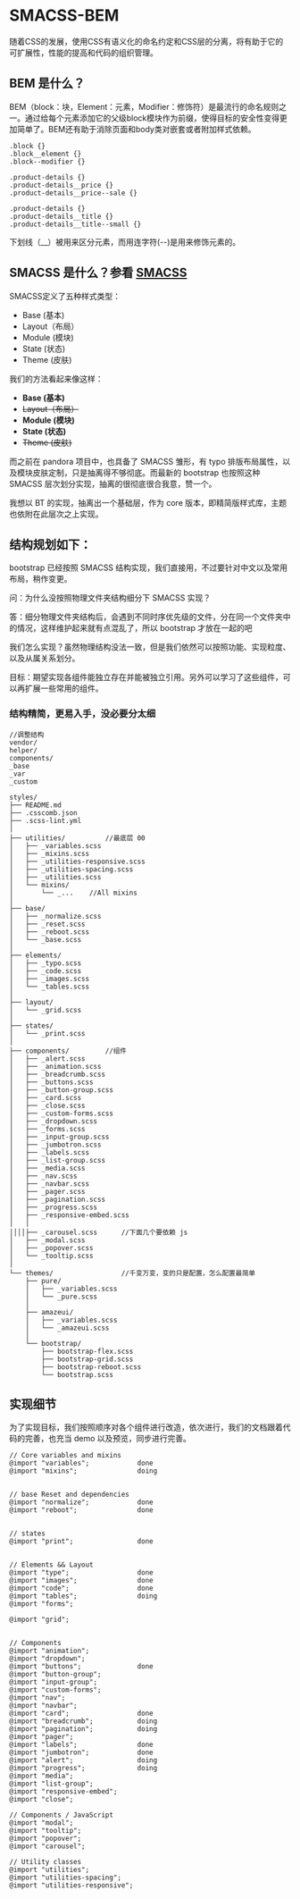 # SMACSS-BEM

随着CSS的发展，使用CSS有语义化的命名约定和CSS层的分离，将有助于它的可扩展性，性能的提高和代码的组织管理。

## BEM 是什么？

BEM（block：块，Element：元素，Modifier：修饰符）是最流行的命名规则之一。通过给每个元素添加它的父级block模块作为前缀，使得目标的安全性变得更加简单了。BEM还有助于消除页面和body类对嵌套或者附加样式依赖。

```
.block {}
.block__element {}
.block--modifier {}

.product-details {}
.product-details__price {}
.product-details__price--sale {}

.product-details {}
.product-details__title {}
.product-details__title--small {}
```

下划线（__）被用来区分元素，而用连字符(--)是用来修饰元素的。

## SMACSS 是什么？参看 [SMACSS](https://smacss.com/)

SMACSS定义了五种样式类型：

- Base (基本)
- Layout（布局）
- Module (模块)
- State (状态)
- Theme (皮肤)


我们的方法看起来像这样：

- __Base (基本)__
- <del>Layout（布局）</del>
- __Module (模块)__
- __State (状态)__
- <del>Theme (皮肤)</del>

而之前在 pandora 项目中，也具备了 SMACSS 雏形，有 typo 排版布局属性，以及模块皮肤定制，只是抽离得不够彻底。而最新的 bootstrap 也按照这种 SMACSS 层次划分实现，抽离的很彻底很合我意，赞一个。


我想以 BT 的实现，抽离出一个基础层，作为 core 版本，即精简版样式库，主题也依附在此层次之上实现。


## 结构规划如下：

bootstrap 已经按照 SMACSS 结构实现，我们直接用，不过要针对中文以及常用布局，稍作变更。

问：为什么没按照物理文件夹结构细分下 SMACSS 实现？

答：细分物理文件夹结构后，会遇到不同时序优先级的文件，分在同一个文件夹中的情况，这样维护起来就有点混乱了，所以 bootstrap 才放在一起的吧

我们怎么实现？虽然物理结构没法一致，但是我们依然可以按照功能、实现粒度、以及从属关系划分。

目标：期望实现各组件能独立存在并能被独立引用。另外可以学习了这些组件，可以再扩展一些常用的组件。


### 结构精简，更易入手，没必要分太细

```
//调整结构
vendor/
helper/
components/
_base
_var
_custom
```

```
styles/
├── README.md
├── .csscomb.json
├── .scss-lint.yml
│
├── utilities/          //最底层 00
│   ├── _variables.scss
│   ├── _mixins.scss
│   ├── _utilities-responsive.scss
│   ├── _utilities-spacing.scss
│   ├── _utilities.scss
│   └── mixins/
│       └── _...    //All mixins
│
├── base/
│   ├── _normalize.scss
│   ├── _reset.scss
│   ├── _reboot.scss
│   └── _base.scss
│
├── elements/
│   ├── _typo.scss
│   ├── _code.scss
│   ├── _images.scss
│   └── _tables.scss
│
├── layout/
│   └── _grid.scss
│
├── states/
│   └── _print.scss
│
├── components/         //组件
│   ├── _alert.scss
│   ├── _animation.scss
│   ├── _breadcrumb.scss
│   ├── _buttons.scss
│   ├── _button-group.scss
│   ├── _card.scss
│   ├── _close.scss
│   ├── _custom-forms.scss
│   ├── _dropdown.scss
│   ├── _forms.scss
│   ├── _input-group.scss
│   ├── _jumbotron.scss
│   ├── _labels.scss
│   ├── _list-group.scss
│   ├── _media.scss
│   ├── _nav.scss
│   ├── _navbar.scss
│   ├── _pager.scss
│   ├── _pagination.scss
│   ├── _progress.scss
│   ├── _responsive-embed.scss
│   │ 
││││├── _carousel.scss      //下面几个要依赖 js
│   ├── _modal.scss
│   ├── _popover.scss
│   └── _tooltip.scss
│
└── themes/                 //千变万变，变的只是配置，怎么配置最简单
    ├── pure/
    │   ├── _variables.scss
    │   └── _pure.scss
    │
    ├── amazeui/
    │   ├── _variables.scss
    │   └── _amazeui.scss
    │
    └── bootstrap/
        ├── bootstrap-flex.scss
        ├── bootstrap-grid.scss
        ├── bootstrap-reboot.scss
        └── bootstrap.scss
```

## 实现细节

为了实现目标，我们按照顺序对各个组件进行改造，依次进行，我们的文档跟着代码的完善，也充当 demo 以及预览，同步进行完善。

```
// Core variables and mixins
@import "variables";            done
@import "mixins";               doing


// base Reset and dependencies
@import "normalize";            done
@import "reboot";               done


// states
@import "print";                done


// Elements && Layout
@import "type";                 done
@import "images";               done
@import "code";                 done
@import "tables";               doing
@import "forms";                

@import "grid";                 


// Components
@import "animation";            
@import "dropdown";             
@import "buttons";              done
@import "button-group";         
@import "input-group";          
@import "custom-forms";         
@import "nav";                  
@import "navbar";               
@import "card";                 done
@import "breadcrumb";           doing
@import "pagination";           doing
@import "pager";                
@import "labels";               done
@import "jumbotron";            done
@import "alert";                doing
@import "progress";             doing
@import "media";                
@import "list-group";           
@import "responsive-embed";     
@import "close";                

// Components / JavaScript
@import "modal";                
@import "tooltip";              
@import "popover";              
@import "carousel";             

// Utility classes
@import "utilities";            
@import "utilities-spacing";    
@import "utilities-responsive";
```
